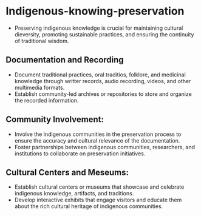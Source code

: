 # Indigenous-knowing-preservation
- Preserving indigenous knowledge is crucial for maintaining cultural dieversity, promoting sustainable practices, and ensuring the continuity of traditional wisdom.
## Documentation and Recording
- Document traditional practices, oral traditios, folklore, and medicinal knowledge through writter records, audio recording, videos, and other multimedia formats.
- Establish community-led archives or repositories to store and organize the recorded information.
## Community Involvement:
- Involve the indigenous communities in the preservation process to ensure the accuracy and cultural relevance of the documentation.
- Foster partnerships between indigenous communities, researchers, and institutions to collaborate on preservation initiatives.
## Cultural Centers and Meseums:
- Establish cultural centers or museums that showcase and celebrate indigenous knowledge, artifacts, and traditions.
- Develop interactive exhibits that engage visitors and educate them about the rich cultural heritage of indigenous communities.
